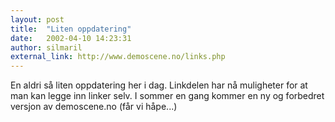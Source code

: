 ```yaml
---
layout: post
title:  "Liten oppdatering"
date:   2002-04-10 14:23:31
author: silmaril
external_link: http://www.demoscene.no/links.php
---
```

En aldri så liten oppdatering her i dag. Linkdelen har nå muligheter for
at man kan legge inn linker selv. I sommer en gang kommer en ny og
forbedret versjon av demoscene.no (får vi håpe...)

